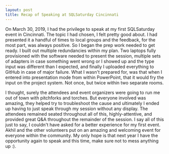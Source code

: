 ```yaml
---
layout: post
title: Recap of Speaking at SQLSaturday Cincinnati
---
```


On March 30, 2019, I had the privilege to speak at my first SQLSaturday event in Cincinnati.  The topic I had chosen, I felt pretty good about.  I had presented it a handful of times to local groups and the feedback, for the most part, was always positive.  So I began the prep work needed to get ready.  I built out multiple redundancies within my plan.  Two laptops fully provisioned with the software needed to present the session,  multiple sets of adapters in case something went wrong or I showed up and the type input was different than I expected, and finally I uploaded everything to GitHub in case of major failure.  What I wasn't prepared for, was that when I entered into presentation mode from within PowerPoint, that it would fry the input on the project system.  Not once, but twice within two separate rooms.  

I thought, surely the attendees and event organizers were going to run me out of town with pitchforks and torches.  But everyone involved was amazing, they helped try to troubleshoot the cause and ultimately I ended up having to just speak through my session without any display.  The attendees remained seated throughout all of this, highly-attentive, and provided great Q&A throughout the remainder of the session.  I say all of this just to say, I couldn't have asked for a better experience for my first event.  Akhil and the other volunteers put on an amazing and welcoming event for everyone within the community.  My only hope is that next year I have the opportunity again to speak and this time, make sure not to mess anything up :).